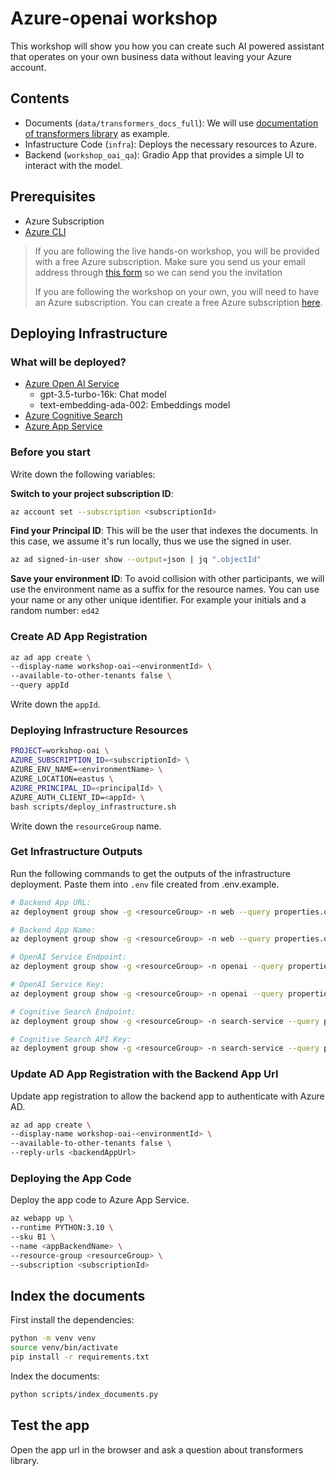 # Azure-openai workshop
This workshop will show you how you can create such AI powered assistant that operates on your own business data without leaving your Azure account.

## Contents
* Documents (`data/transformers_docs_full`): We will use [documentation of transformers library](https://huggingface.co/docs/transformers/index) as example.
* Infastructure Code (`infra`): Deploys the necessary resources to Azure.
* Backend (`workshop_oai_qa`): Gradio App that provides a simple UI to interact with the model.

## Prerequisites
* Azure Subscription
* [Azure CLI](https://learn.microsoft.com/en-us/cli/azure/install-azure-cli)

> If you are following the live hands-on workshop, you will be provided with a free Azure subscription.
> Make sure you send us your email address through [this form](#todo) so we can send you the invitation
> 
> If you are following the workshop on your own, you will need to have an Azure subscription. You can create a free Azure subscription [here](https://azure.microsoft.com/en-us/free/).

## Deploying Infrastructure

### What will be deployed?
* [Azure Open AI Service](https://azure.microsoft.com/en-us/products/ai-services/openai-service)
  * gpt-3.5-turbo-16k: Chat model
  * text-embedding-ada-002: Embeddings model
* [Azure Cognitive Search](https://azure.microsoft.com/en-us/services/search/)
* [Azure App Service](https://azure.microsoft.com/en-us/services/app-service/web/)

### Before you start
Write down the following variables:

**Switch to your project subscription ID**:
```bash
az account set --subscription <subscriptionId>
```

**Find your Principal ID**:
This will be the user that indexes the documents. In this case, we assume it's run locally, thus we use the signed in user.

```bash
az ad signed-in-user show --output=json | jq ".objectId"
```

**Save your environment ID**: To avoid collision with other participants, we will use the environment name as a suffix for the resource names. You can use your name or any other unique identifier.
For example your initials and a random number: `ed42`

### Create AD App Registration
```bash
az ad app create \
--display-name workshop-oai-<environmentId> \
--available-to-other-tenants false \
--query appId
```

Write down the `appId`.

### Deploying Infrastructure Resources

```bash
PROJECT=workshop-oai \
AZURE_SUBSCRIPTION_ID=<subscriptionId> \
AZURE_ENV_NAME=<environmentName> \
AZURE_LOCATION=eastus \
AZURE_PRINCIPAL_ID=<principalId> \
AZURE_AUTH_CLIENT_ID=<appId> \
bash scripts/deploy_infrastructure.sh
```

Write down the `resourceGroup` name.

### Get Infrastructure Outputs
Run the following commands to get the outputs of the infrastructure deployment. 
Paste them into `.env` file created from .env.example.

```bash
# Backend App URL:
az deployment group show -g <resourceGroup> -n web --query properties.outputs.uri.value

# Backend App Name:
az deployment group show -g <resourceGroup> -n web --query properties.outputs.name.value

# OpenAI Service Endpoint:
az deployment group show -g <resourceGroup> -n openai --query properties.outputs.endpoint.value

# OpenAI Service Key:
az deployment group show -g <resourceGroup> -n openai --query properties.outputs.key.value

# Cognitive Search Endpoint:
az deployment group show -g <resourceGroup> -n search-service --query properties.outputs.endpoint.value

# Cognitive Search API Key:
az deployment group show -g <resourceGroup> -n search-service --query properties.outputs.adminKey.value
```

### Update AD App Registration with the Backend App Url
Update app registration to allow the backend app to authenticate with Azure AD.

```bash
az ad app create \
--display-name workshop-oai-<environmentId> \
--available-to-other-tenants false \
--reply-urls <backendAppUrl>
```

### Deploying the App Code
Deploy the app code to Azure App Service.

```bash
az webapp up \
--runtime PYTHON:3.10 \
--sku B1 \
--name <appBackendName> \
--resource-group <resourceGroup> \
--subscription <subscriptionId>
```

## Index the documents
First install the dependencies:
```bash
python -m venv venv
source venv/bin/activate
pip install -r requirements.txt
```

Index the documents:
```bash
python scripts/index_documents.py
```

## Test the app
Open the app url in the browser and ask a question about transformers library.